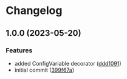 # Changelog

## 1.0.0 (2023-05-20)


### Features

* added ConfigVariable decorator ([ddd1091](https://github.com/dworac/config/commit/ddd1091223f5dab6afbeb7315bb338738ef3047f))
* initial commit ([399f67a](https://github.com/dworac/config/commit/399f67a15babeabb9c1b7f10e5d2e265cdf9515c))
